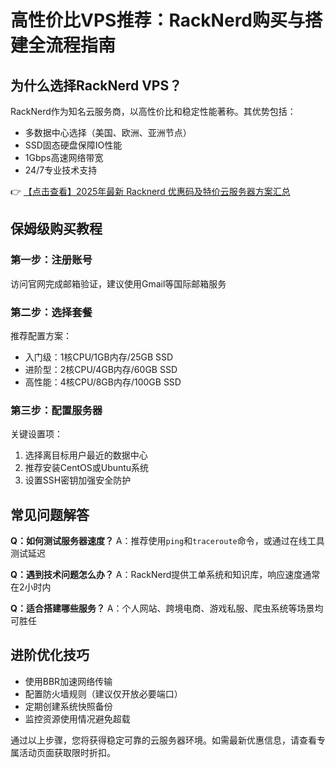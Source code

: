 # 高性价比VPS推荐：RackNerd购买与搭建全流程指南

## 为什么选择RackNerd VPS？

RackNerd作为知名云服务商，以高性价比和稳定性能著称。其优势包括：
- 多数据中心选择（美国、欧洲、亚洲节点）
- SSD固态硬盘保障IO性能
- 1Gbps高速网络带宽
- 24/7专业技术支持

👉 [【点击查看】2025年最新 Racknerd 优惠码及特价云服务器方案汇总](https://bit.ly/Rack_Nerd)

## 保姆级购买教程

### 第一步：注册账号
访问官网完成邮箱验证，建议使用Gmail等国际邮箱服务

### 第二步：选择套餐
推荐配置方案：
- 入门级：1核CPU/1GB内存/25GB SSD
- 进阶型：2核CPU/4GB内存/60GB SSD
- 高性能：4核CPU/8GB内存/100GB SSD

### 第三步：配置服务器
关键设置项：
1. 选择离目标用户最近的数据中心
2. 推荐安装CentOS或Ubuntu系统
3. 设置SSH密钥加强安全防护

## 常见问题解答

**Q：如何测试服务器速度？**
A：推荐使用`ping`和`traceroute`命令，或通过在线工具测试延迟

**Q：遇到技术问题怎么办？**
A：RackNerd提供工单系统和知识库，响应速度通常在2小时内

**Q：适合搭建哪些服务？**
A：个人网站、跨境电商、游戏私服、爬虫系统等场景均可胜任

## 进阶优化技巧
- 使用BBR加速网络传输
- 配置防火墙规则（建议仅开放必要端口）
- 定期创建系统快照备份
- 监控资源使用情况避免超载

通过以上步骤，您将获得稳定可靠的云服务器环境。如需最新优惠信息，请查看专属活动页面获取限时折扣。
